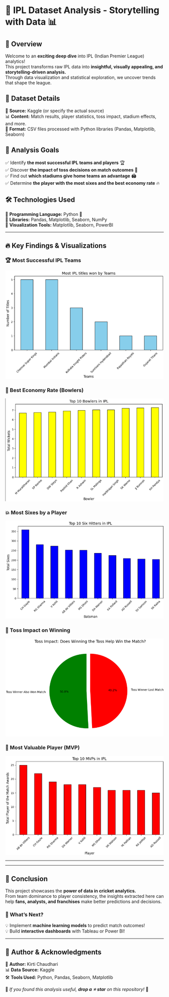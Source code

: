 # 🏏 IPL Dataset Analysis - Storytelling with Data 📊

## 🚀 Overview  
Welcome to an **exciting deep dive** into IPL (Indian Premier League) analytics!  
This project transforms raw IPL data into **insightful, visually appealing, and storytelling-driven analysis.**  
Through data visualization and statistical exploration, we uncover trends that shape the league.  

## 📂 Dataset Details  
📌 **Source:** Kaggle (or specify the actual source)  
📊 **Content:** Match results, player statistics, toss impact, stadium effects, and more.  
📁 **Format:** CSV files processed with Python libraries (Pandas, Matplotlib, Seaborn)  

## 🎯 Analysis Goals  
✅ Identify **the most successful IPL teams and players** 🏆  
✅ Discover **the impact of toss decisions on match outcomes** 🎲  
✅ Find out **which stadiums give home teams an advantage** 🏟️  
✅ Determine **the player with the most sixes and the best economy rate** 🔥  

## 🛠️ Technologies Used  
🔹 **Programming Language:** Python 🐍  
🔹 **Libraries:** Pandas, Matplotlib, Seaborn, NumPy  
🔹 **Visualization Tools:** Matplotlib, Seaborn, PowerBI  

---

## 🔥 Key Findings & Visualizations  

### 🏆 Most Successful IPL Teams  
![Most Successful IPL Teams](most_title_winner.png)  

### 🎯 Best Economy Rate (Bowlers)  
![Best Economy Rate](best_economy.png)  

### 💥 Most Sixes by a Player  
![Most Sixes](most_sixes.png)  

### 🎲 Toss Impact on Winning  
![Toss Impact](toss_impact.png)  

### 🏅 Most Valuable Player (MVP)  
![MVP](mvp.png) 

---



---

## 📢 Conclusion  
This project showcases the **power of data in cricket analytics.**  
From team dominance to player consistency, the insights extracted here can help **fans, analysts, and franchises** make better predictions and decisions.  

### 🔮 What’s Next?  
💡 Implement **machine learning models** to predict match outcomes!  
💡 Build **interactive dashboards** with Tableau or Power BI!  

---

## 👤 Author & Acknowledgments  
🚀 **Author:** Kirti Chaudhari  
📊 **Data Source:** Kaggle  
🛠️ **Tools Used:** Python, Pandas, Seaborn, Matplotlib  

📌 _If you found this analysis useful, **drop a ⭐ star** on this repository!_ 🚀  

